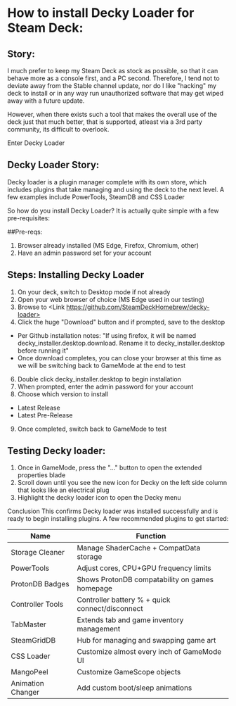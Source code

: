 # How to install Decky Loader for Steam Deck:

## Story:
I much prefer to keep my Steam Deck as stock as possible, so that it can behave more as a console first, and a PC second.  Therefore, I tend not to deviate away
from the Stable channel update, nor do I like "hacking" my deck to install or in any way run unauthorized software that may get wiped away with a future update.

However, when there exists such a tool that makes the overall use of the deck just that much better, that is supported, atleast via a 3rd party community, its 
difficult to overlook.  

<insert image here>
Enter Decky Loader

## Decky Loader Story:
Decky loader is a plugin manager complete with its own store, which includes plugins that take managing and using the deck to the next level.  A few examples include PowerTools, SteamDB and CSS Loader

So how do you install Decky Loader?  It is actually quite simple with a few pre-requisites:

##Pre-reqs:
1. Browser already installed (MS Edge, Firefox, Chromium, other)
2. Have an admin password set for your account <link to setpassword.md>


## Steps: Installing Decky Loader
1. On your deck, switch to Desktop mode if not already
2. Open your web browser of choice (MS Edge used in our testing)
4. Browse to <Link https://github.com/SteamDeckHomebrew/decky-loader>
5. Click the huge "Download" button and if prompted, save to the desktop
   <Insert screenshot here>
  - Per Github installation notes: "If using firefox, it will be named decky_installer.desktop.download. Rename it to decky_installer.desktop before running it"
  - Once download completes, you can close your browser at this time as we will be switching back to GameMode at the end to test
6. Double click decky_installer.desktop to begin installation
7. When prompted, enter the admin password for your account
8. Choose which version to install
  - Latest Release
  - Latest Pre-Release
9. Once completed, switch back to GameMode to test

## Testing Decky loader:
1. Once in GameMode, press the "..." button to open the extended properties blade
2. Scroll down until you see the new icon for Decky on the left side column that looks like an electrical plug <insert image>
3. Highlight the decky loader icon to open the Decky menu

Conclusion
This confirms Decky loader was installed successfully and is ready to begin installing plugins. A few recommended plugins to get started:

| Name | Function |
| ------ | -------|
| Storage Cleaner | Manage ShaderCache + CompatData storage |
| PowerTools | Adjust cores, CPU+GPU frequency limits |
| ProtonDB Badges | Shows ProtonDB compatability on games homepage |
| Controller Tools | Controller battery % + quick connect/disconnect |
| TabMaster | Extends tab and game inventory management |
| SteamGridDB | Hub for managing and swapping game art |
| CSS Loader | Customize almost every inch of GameMode UI | 
| MangoPeel | Customize GameScope objects |
| Animation Changer | Add custom boot/sleep animations | 




